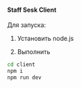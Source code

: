 #### Staff Sesk Client

Для запуска:

1. Установить node.js

2. Выполнить

```bash
cd client
npm i
npm run dev
```
